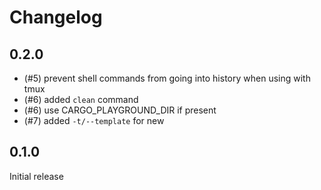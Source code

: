 # Changelog

## 0.2.0
- (#5) prevent shell commands from going into history when using with tmux
- (#6) added `clean` command
- (#6) use CARGO_PLAYGROUND_DIR if present
- (#7) added `-t/--template` for new

## 0.1.0

Initial release
